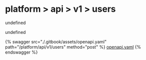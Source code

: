 # platform > api > v1 > users

undefined

undefined


{% swagger src="./.gitbook/assets/openapi.yaml" path="/platform/api/v1/users" method="post" %}
[openapi.yaml](<./.gitbook/assets/openapi.yaml>)
{% endswagger %}